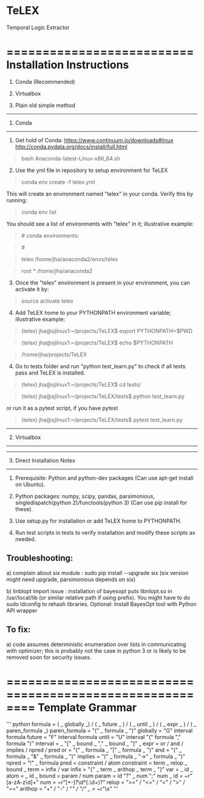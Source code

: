 
# TeLEX
Temporal Logic Extractor

==========================
Installation Instructions 
==========================

1. Conda (Recommended)

2. Virtualbox 

3. Plain old simple method

-----------------------------------------
1. Conda
-----------------------------------------

1) Get hold of Conda: 
https://www.continuum.io/downloads#linux
http://conda.pydata.org/docs/install/full.html
> bash Anaconda-latest-Linux-x86_64.sh

2) Use the yml file in repository to setup environment for TeLEX
> conda env create -f telex.yml

This will create an environment named "telex" in your conda. Verify this by running: 
> conda env list

You should see a list of environments with "telex" in it; illustrative example:
>\# conda environments:

>\#

>telex                    /home/jha/anaconda2/envs/telex

>root                  *  /home/jha/anaconda2

3) Once the "telex" environment is present in your environment, you can activate it by:
> source activate telex

4) Add TeLEX home to your PYTHONPATH environment variable; illustrative example:
>(telex) jha@sjlinux1:~/projects/TeLEX$ export PYTHONPATH=$PWD

>(telex) jha@sjlinux1:~/projects/TeLEX$ echo $PYTHONPATH

>/home/jha/projects/TeLEX

4) Go to tests folder and run "python test_learn.py" to check if all tests pass and TeLEX is installed.
>(telex) jha@sjlinux1:~/projects/TeLEX$ cd tests/

>(telex) jha@sjlinux1:~/projects/TeLEX/tests$ python test_learn.py 

or run it as a pytest script, if you have pytest 

> (telex) jha@sjlinux1:~/projects/TeLEX/tests$ pytest test_learn.py 

-----------------------------------------
2. Virtualbox
-----------------------------------------


-----------------------------------------
3. Direct Installation Notes 
-----------------------------------------

1) Prerequisite: Python and python-dev packages (Can use apt-get install on Ubuntu).

2) Python packages: numpy, scipy, pandas, parsimonious, singledispatch(python 2)/functools(python 3) (Can use pip install for these).

3) Use setup.py for installation or add TeLEX home to PYTHONPATH.

4) Run test scripts in tests to verify installation and modify these scripts as needed.

Troubleshooting: 
------------------

a) complain about six module :
sudo pip  install --upgrade six (six version might need upgrade, parsimonious depends on six)

b) linblopt import issue :
installation of bayesopt puts libnlopt.so in /usr/local/lib (or similar relative path if using prefix). You might have to do sudo ldconfig to rehash libraries.
Optional: Install BayesOpt tool with Python API wrapper

To fix:
--------

a) code assumes deterministic enumeration over lists in communicating with optimizer; this is probably not the case in python 3 or is likely to be removed soon for security issues. 


========================================================
Template Grammar
========================================================
''' python
formula = ( _ globally _) / ( _ future _ ) / ( _ until _ ) / ( _ expr _ ) / ( _ paren_formula _)
paren_formula = "(" _ formula _ ")"
globally = "G" interval formula
future = "F" interval formula
until = "U" interval "(" formula "," formula ")" 
interval = _ "[" _ bound  _ "," _ bound _ "]" _
expr = or / and / implies / npred / pred 
or = "(" _ formula _ "|" _ formula _ ")"
and = "(" _ formula _ "&" _ formula _ ")"
implies = "(" _ formula _ "->" _ formula _ ")"
npred = "!" _ formula 
pred = constraint / atom 
constraint =  term _ relop _ bound _
term = infix / var
infix = "{" _ term _ arithop _  term _ "}"
var = _ id _
atom = _ id _
bound = param / num 
param =  id "?" _ num ";" num _ 
id = ~r"[a-zA-z\d]+"
num = ~r"[\+\-]?\d*(\.\d+)?"
relop = ">=" / "<=" / "<" / ">" / "=="
arithop = "+" / "-" / "*" / "/"
_ = ~r"\s"*
'''